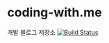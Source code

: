 # coding-with.me
개발 블로그 저장소 [![Build Status](https://travis-ci.org/shoo7830/shoo7830.github.io.svg?branch=master)](https://travis-ci.org/shoo7830/shoo7830.github.io)
